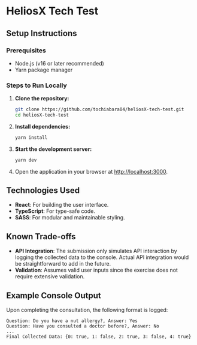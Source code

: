 # HeliosX Tech Test

## Setup Instructions
### Prerequisites
- Node.js (v16 or later recommended)
- Yarn package manager

### Steps to Run Locally
1. **Clone the repository:**
   ```bash
   git clone https://github.com/tochiabara04/heliosX-tech-test.git
   cd heliosX-tech-test
   ```

2. **Install dependencies:**
   ```bash
   yarn install
   ```

3. **Start the development server:**
   ```bash
   yarn dev
   ```

4. Open the application in your browser at [http://localhost:3000](http://localhost:3000).

## Technologies Used
- **React**: For building the user interface.
- **TypeScript**: For type-safe code.
- **SASS**: For modular and maintainable styling.


## Known Trade-offs
- **API Integration**: The submission only simulates API interaction by logging the collected data to the console. Actual API integration would be straightforward to add in the future.
- **Validation**: Assumes valid user inputs since the exercise does not require extensive validation.

## Example Console Output
Upon completing the consultation, the following format is logged:
```
Question: Do you have a nut allergy?, Answer: Yes
Question: Have you consulted a doctor before?, Answer: No
...
Final Collected Data: {0: true, 1: false, 2: true, 3: false, 4: true}
```


